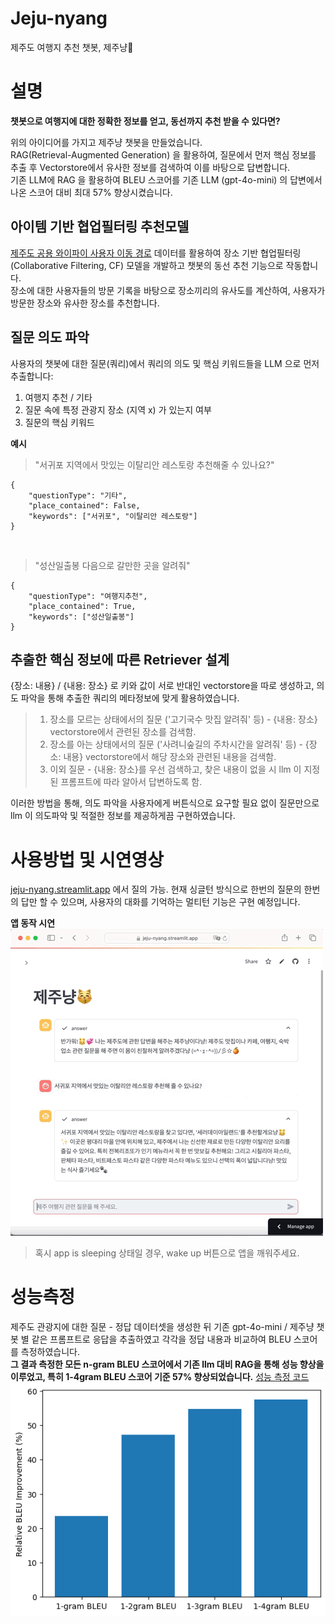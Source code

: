 # Jeju-nyang
제주도 여행지 추천 챗봇, 제주냥🐾


# 설명
**챗봇으로 여행지에 대한 정확한 정보를 얻고, 동선까지 추천 받을 수 있다면?** 

위의 아이디어를 가지고 제주냥 챗봇을 만들었습니다.  
RAG(Retrieval-Augmented Generation) 을 활용하여, 질문에서 먼저 핵심 정보를 추출 후 Vectorstore에서 유사한 정보를 검색하여 이를 바탕으로 답변합니다.   
기존 LLM에 RAG 을 활용하여 BLEU 스코어를 기존 LLM (gpt-4o-mini) 의 답변에서 나온 스코어 대비 최대 57% 향상시켰습니다.  

## 아이템 기반 협업필터링 추천모델
[제주도 공용 와이파이 사용자 이동 경로](https://www.jejudatahub.net/data/view/data/596) 데이터를 활용하여 장소 기반 협업필터링 (Collaborative Filtering, CF) 모델을 개발하고 챗봇의 동선 추천 기능으로 작동합니다.  
장소에 대한 사용자들의 방문 기록을 바탕으로 장소끼리의 유사도를 계산하여, 사용자가 방문한 장소와 유사한 장소를 추천합니다.  

## 질문 의도 파악
사용자의 챗봇에 대한 질문(쿼리)에서 쿼리의 의도 및 핵심 키워드들을 LLM 으로 먼저 추출합니다:  
1. 여행지 추천 / 기타 
2. 질문 속에 특정 관광지 장소 (지역 x) 가 있는지 여부
3. 질문의 핵심 키워드 

**예시**
> "서귀포 지역에서 맛있는 이탈리안 레스토랑 추천해줄 수 있나요?"  
```
{  
    "questionType": "기타",   
    "place_contained": False,  
    "keywords": ["서귀포", "이탈리안 레스토랑"]  
}
``` 

<br>

> "성산일출봉 다음으로 갈만한 곳을 알려줘"  
```
{  
    "questionType": "여행지추천",   
    "place_contained": True,  
    "keywords": ["성산일출봉"]  
}
``` 


## 추출한 핵심 정보에 따른 Retriever 설계 
{장소: 내용} / {내용: 장소} 로 키와 값이 서로 반대인 vectorstore을 따로 생성하고, 의도 파악을 통해 추출한 쿼리의 메타정보에 맞게 활용하였습니다.
> 1. 장소를 모르는 상태에서의 질문 ('고기국수 맛집 알려줘' 등) - {내용: 장소} vectorstore에서 관련된 장소를 검색함. 
> 2. 장소를 아는 상태에서의 질문 ('사려니숲길의 주차시간을 알려줘' 등) - {장소: 내용} vectorstore에서 해당 장소와 관련된 내용을 검색함.
> 3. 이외 질문 - {내용: 장소}를 우선 검색하고, 찾은 내용이 없을 시 llm 이 지정된 프롬프트에 따라 알아서 답변하도록 함.

이러한 방법을 통해, 의도 파악을 사용자에게 버튼식으로 요구할 필요 없이 질문만으로 llm 이 의도파악 및 적절한 정보를 제공하게끔 구현하였습니다.


# 사용방법 및 시연영상
[jeju-nyang.streamlit.app](jeju-nyang.streamlit.app) 에서 질의 가능.
현재 싱글턴 방식으로 한번의 질문의 한번의 답만 할 수 있으며, 사용자의 대화를 기억하는 멀티턴 기능은 구현 예정입니다.

**앱 동작 시연**  
![](제주냥_시연.GIF)  
> 혹시 app is sleeping 상태일 경우, wake up 버튼으로 앱을 깨워주세요.



# 성능측정
제주도 관광지에 대한 질문 - 정답 데이터셋을 생성한 뒤 기존 gpt-4o-mini / 제주냥 챗봇 별 같은 프롬프트로 응답을 추출하였고 각각을 정답 내용과 비교하여 BLEU 스코어를 측정하였습니다.   
**그 결과 측정한 모든 n-gram BLEU 스코어에서 기존 llm 대비 RAG을 통해 성능 향상을 이루었고, 특히 1-4gram BLEU 스코어 기준 57% 향상되었습니다.** [성능 측정 코드](evaluate.py)
![](bleu.png)

